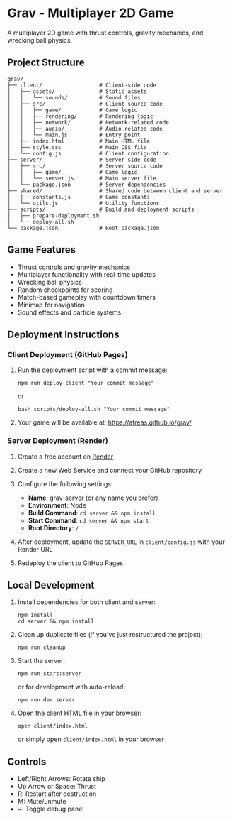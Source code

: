 # Grav - Multiplayer 2D Game

A multiplayer 2D game with thrust controls, gravity mechanics, and wrecking ball physics.

## Project Structure

```
grav/
├── client/                  # Client-side code
│   ├── assets/              # Static assets
│   │   └── sounds/          # Sound files
│   ├── src/                 # Client source code
│   │   ├── game/            # Game logic
│   │   ├── rendering/       # Rendering logic
│   │   ├── network/         # Network-related code
│   │   ├── audio/           # Audio-related code
│   │   └── main.js          # Entry point
│   ├── index.html           # Main HTML file
│   ├── style.css            # Main CSS file
│   └── config.js            # Client configuration
├── server/                  # Server-side code
│   ├── src/                 # Server source code
│   │   ├── game/            # Game logic
│   │   └── server.js        # Main server file
│   └── package.json         # Server dependencies
├── shared/                  # Shared code between client and server
│   ├── constants.js         # Game constants
│   └── utils.js             # Utility functions
├── scripts/                 # Build and deployment scripts
│   ├── prepare-deployment.sh
│   └── deploy-all.sh
└── package.json             # Root package.json
```

## Game Features

- Thrust controls and gravity mechanics
- Multiplayer functionality with real-time updates
- Wrecking ball physics
- Random checkpoints for scoring
- Match-based gameplay with countdown timers
- Minimap for navigation
- Sound effects and particle systems

## Deployment Instructions

### Client Deployment (GitHub Pages)

1. Run the deployment script with a commit message:
   ```
   npm run deploy-client "Your commit message"
   ```
   or
   ```
   bash scripts/deploy-all.sh "Your commit message"
   ```

2. Your game will be available at: https://atreas.github.io/grav/

### Server Deployment (Render)

1. Create a free account on [Render](https://render.com/)

2. Create a new Web Service and connect your GitHub repository

3. Configure the following settings:
   - **Name**: grav-server (or any name you prefer)
   - **Environment**: Node
   - **Build Command**: `cd server && npm install`
   - **Start Command**: `cd server && npm start`
   - **Root Directory**: `/`

4. After deployment, update the `SERVER_URL` in `client/config.js` with your Render URL

5. Redeploy the client to GitHub Pages

## Local Development

1. Install dependencies for both client and server:
   ```
   npm install
   cd server && npm install
   ```

2. Clean up duplicate files (if you've just restructured the project):
   ```
   npm run cleanup
   ```

3. Start the server:
   ```
   npm run start:server
   ```
   or for development with auto-reload:
   ```
   npm run dev:server
   ```

4. Open the client HTML file in your browser:
   ```
   open client/index.html
   ```
   or simply open `client/index.html` in your browser

## Controls

- Left/Right Arrows: Rotate ship
- Up Arrow or Space: Thrust
- R: Restart after destruction
- M: Mute/unmute
- ~: Toggle debug panel

